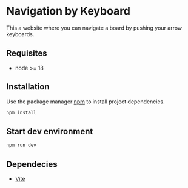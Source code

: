 # Navigation by Keyboard

This a website where you can navigate a board by pushing your arrow keyboards.

## Requisites

- node >= 18

## Installation

Use the package manager [npm](https://docs.npmjs.com/) to install project dependencies.

```bash
npm install

```

## Start dev environment

```python
npm run dev
```

## Dependecies

- [Vite](https://vitejs.dev/)
